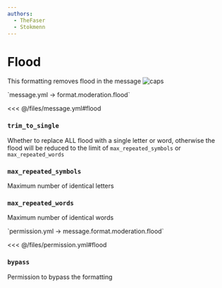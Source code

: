 ```yaml
---
authors:
  - TheFaser
  - Stokmenn
---
```


# Flood

This formatting removes flood in the message
![caps](/caps.png)

[//]: # (message.yml)
<!--@include: @/parts/words.md#setting-->
<!--@include: @/parts/words.md#path--> `message.yml → format.moderation.flood`

<!--@include: @/parts/words.md#default-->
<<< @/files/message.yml#flood

<!--@include: @/parts/enable.md-->

### `trim_to_single`

Whether to replace ALL flood with a single letter or word, otherwise the flood will be reduced to the limit of `max_repeated_symbols` or `max_repeated_words`

### `max_repeated_symbols`

Maximum number of identical letters

### `max_repeated_words`

Maximum number of identical words

[//]: # (permission.yml)
<!--@include: @/parts/words.md#permission-->
<!--@include: @/parts/words.md#path--> `permission.yml → message.format.moderation.flood`

<!--@include: @/parts/words.md#default-->
<<< @/files/permission.yml#flood

<!--@include: @/parts/permission/permissionTier3.md-->

### `bypass`

Permission to bypass the formatting